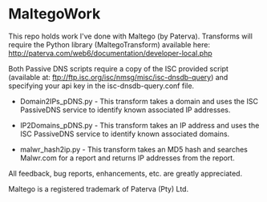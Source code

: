 MaltegoWork
===========

This repo holds work I've done with Maltego (by Paterva). Transforms will require the Python library (MaltegoTransform) available here: http://paterva.com/web6/documentation/developer-local.php


Both Passive DNS scripts require a copy of the ISC provided script (available at: ftp://ftp.isc.org/isc/nmsg/misc/isc-dnsdb-query) and specifying your api key in the isc-dnsdb-query.conf file.
  * Domain2IPs_pDNS.py - This transform takes a domain and uses the ISC PassiveDNS service to identify known                 associated IP addresses.
  * IP2Domains_pDNS.py - This transform takes an IP address and uses the ISC PassiveDNS service to identify known associated domains.

  * malwr_hash2ip.py - This transform takes an MD5 hash and searches Malwr.com for a report and returns IP addresses from the report.
  
All feedback, bug reports, enhancements, etc. are greatly appreciated.



Maltego is a registered trademark of Paterva (Pty) Ltd.